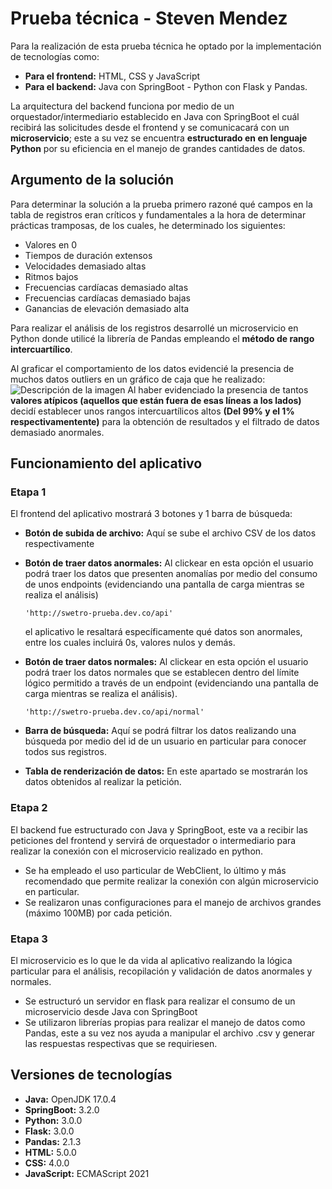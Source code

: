 # Prueba técnica - Steven Mendez

Para la realización de esta prueba técnica he optado por la implementación de tecnologías como:
- **Para el frontend:** HTML, CSS y JavaScript
- **Para el backend:** Java con SpringBoot - Python con Flask y Pandas.

La arquitectura del backend funciona por medio de un orquestador/intermediario establecido en Java con SpringBoot el cuál recibirá las solicitudes desde el frontend y se comunicacará con un **microservicio**; este a su vez se encuentra **estructurado en en lenguaje Python** por su eficiencia en el manejo de grandes cantidades de datos.

## Argumento de la solución
Para determinar la solución a la prueba primero razoné qué campos en la tabla de registros eran críticos y fundamentales a la hora de determinar prácticas tramposas, de los cuales, he determinado los siguientes:
- Valores en 0
- Tiempos de duración extensos
- Velocidades demasiado altas
- Ritmos bajos
- Frecuencias cardíacas demasiado altas
- Frecuencias cardíacas demasiado bajas
- Ganancias de elevación demasiado alta

Para realizar el análisis de los registros desarrollé un microservicio en Python donde utilicé la librería de Pandas empleando el **método de rango intercuartílico**. 

Al graficar el comportamiento de los datos evidencié la presencia de muchos datos outliers en un gráfico de caja que he realizado:
![Descripción de la imagen](https://i.imgur.com/MWfI2i6.jpeg)
Al haber evidenciado la presencia de tantos **valores atípicos (aquellos que están fuera de esas líneas a los lados)** decidí establecer unos rangos intercuartílicos altos **(Del 99% y el 1% respectivamentente)**  para la obtención de resultados y el filtrado de datos demasiado anormales.

## Funcionamiento del aplicativo
### Etapa 1
El frontend del aplicativo mostrará 3 botones y 1 barra de búsqueda:
- **Botón de subida de archivo:** Aquí se sube el archivo CSV de los datos respectivamente
- **Botón de traer datos anormales:** Al clickear en esta opción el usuario podrá traer los datos que presenten anomalías por medio del consumo de unos endpoints (evidenciando una pantalla de carga mientras se realiza el análisis)

    ```'http://swetro-prueba.dev.co/api'```

    el aplicativo le resaltará específicamente qué datos son anormales, entre los cuales incluirá 0s, valores nulos y demás.
- **Botón de traer datos normales:** Al clickear en esta opción el usuario podrá traer los datos normales que se establecen dentro del límite lógico permitido a través de un endpoint (evidenciando una pantalla de carga mientras se realiza el análisis).

    ```'http://swetro-prueba.dev.co/api/normal'```

- **Barra de búsqueda:** Aquí se podrá filtrar los datos realizando una búsqueda por medio del id de un usuario en particular para conocer todos sus registros.
- **Tabla de renderización de datos:** En este apartado se mostrarán los datos obtenidos al realizar la petición.
### Etapa 2
El backend fue estructurado con Java y SpringBoot, este va a recibir las peticiones del frontend y servirá de orquestador o intermediario para realizar la conexión con el microservicio realizado en python.
- Se ha empleado el uso particular de WebClient, lo último y más recomendado que permite realizar la conexión con algún microservicio en particular.
- Se realizaron unas configuraciones para el manejo de archivos grandes (máximo 100MB) por cada petición.
### Etapa 3
El microservicio es lo que le da vida al aplicativo realizando la lógica particular para el análisis, recopilación y validación de datos anormales y normales.
- Se estructuró un servidor en flask para realizar el consumo de un microservicio desde Java con SpringBoot
- Se utilizaron librerías propias para realizar el manejo de datos como Pandas, este a su vez nos ayuda a manipular el archivo .csv y generar las respuestas respectivas que se requiriesen.



## Versiones de tecnologías
- **Java:** OpenJDK 17.0.4
- **SpringBoot:** 3.2.0
- **Python:** 3.0.0
- **Flask:** 3.0.0
- **Pandas:** 2.1.3
- **HTML:** 5.0.0
- **CSS:** 4.0.0
- **JavaScript:** ECMAScript 2021
